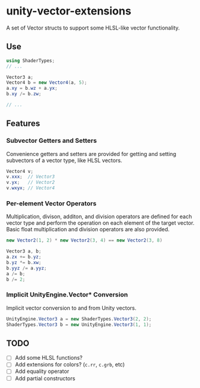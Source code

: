 # unity-vector-extensions
A set of Vector structs to support some HLSL-like vector functionality.

## Use
```cs
using ShaderTypes;
// ...

Vector3 a;
Vector4 b = new Vector4(a, 5);
a.xy = b.wz + a.yx;
b.xy /= b.zw;

// ...
```

## Features
### Subvector Getters and Setters

Convenience getters and setters are provided for getting and setting subvectors of a vector type, like HLSL vectors.

```cs
Vector4 v;
v.xxx;  // Vector3
v.yx;   // Vector2
v.wxyx; // Vector4
```

### Per-element Vector Operators

Multiplication, divison, additon, and division operators are defined for each vector type and perform the operation on each element of the target vector. Basic float multiplication and division operators are also provided.

```cs
new Vector2(1, 2) * new Vector2(3, 4) == new Vector2(3, 8)

Vector3 a, b;
a.zx += b.yz;
b.yz *= b.xw;
b.yyz /= a.yyz;
a /= b;
b /= 2;
```

### Implicit UnityEngine.Vector* Conversion

Implicit vector conversion to and from Unity vectors.

```cs
UnityEngine.Vector3 a = new ShaderTypes.Vector3(2, 2);
ShaderTypes.Vector3 b = new UnityEngine.Vector3(1, 1);
```

## TODO
- [ ] Add some HLSL functions?
- [ ] Add extensions for colors? (`c.rr`, `c.grb`, etc)
- [ ] Add equality operator
- [ ] Add partial constructors
